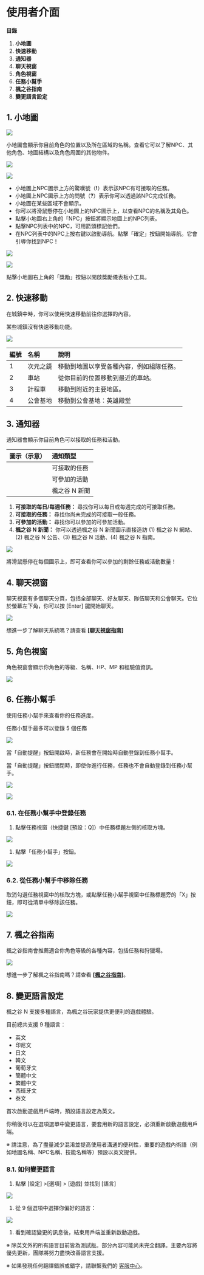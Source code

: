 # 使用者介面

**目錄**

1.  **小地圖**
2.  **快速移動**
3.  **通知器**
4.  **聊天視窗**
5.  **角色視窗**
6.  **任務小幫手**
7.  **楓之谷指南**
8.  **變更語言設定**
## 1. 小地圖

![](/images/msn-101/beginners-guide/get-started/image_1747236266135_775.png)

小地圖會顯示你目前角色的位置以及所在區域的名稱。查看它可以了解NPC、其他角色、地圖結構以及角色周圍的其他物件。

![](/images/msn-101/beginners-guide/get-started/image_1747236266135_50.png)

![](/images/msn-101/beginners-guide/get-started/image_1747236266135_511.png)

*   小地圖上NPC圖示上方的驚嘆號（**!**）表示該NPC有可接取的任務。
*   小地圖上NPC圖示上方的問號（**?**）表示你可以透過該NPC完成任務。
*   小地圖在某些區域不會顯示。
*   你可以將滑鼠懸停在小地圖上的NPC圖示上，以查看NPC的名稱及其角色。
*   點擊小地圖右上角的「NPC」按鈕將顯示地圖上的NPC列表。
*   點擊NPC列表中的NPC，可用箭頭標記他們。
*   在NPC列表中的NPC上按右鍵以啟動導航。點擊「確定」按鈕開始導航。它會引導你找到NPC！

![](/images/msn-101/beginners-guide/get-started/image_1747236266135_992.png)

![](/images/msn-101/beginners-guide/get-started/image_1747236266135_338.png)

點擊小地圖右上角的「獎勵」按鈕以開啟獎勵儀表板小工具。

## 2. 快速移動

在城鎮中時，你可以使用快速移動前往你選擇的內容。

某些城鎮沒有快速移動功能。

![](/images/msn-101/beginners-guide/get-started/image_1747236266135_265.png)

| 編號 | 名稱 | 說明 |
|:---|:---|:---|
| 1 | 次元之鏡 | 移動到地圖以享受各種內容，例如組隊任務。 |
| 2 | 車站 | 從你目前的位置移動到最近的車站。 |
| 3 | 計程車 | 移動到附近的主要地區。 |
| 4 | 公會基地 | 移動到公會基地：英雄殿堂 |

## 3. 通知器

通知器會顯示你目前角色可以接取的任務和活動。

| 圖示（示意） | 通知類型 |
|:---|:---|
|  | 可接取的任務 |
|  | 可參加的活動 |
|  | 楓之谷 N 新聞 |

1.  **可接取的每日/每週任務：** 尋找你可以每日或每週完成的可接取任務。
2.  **可接取的任務：** 尋找你尚未完成的可接取一般任務。
3.  **可參加的活動：** 尋找你可以參加的可參加活動。
4.  **楓之谷 N 新聞：** 你可以透過楓之谷 N 新聞圖示直接造訪 (1) 楓之谷 N 網站、(2) 楓之谷 N 公告、(3) 楓之谷 N 活動、(4) 楓之谷 N 指南。

![](/images/msn-101/beginners-guide/get-started/image_1747236266135_775.png)

將滑鼠懸停在每個圖示上，即可查看你可以參加的剩餘任務或活動數量！

## 4. 聊天視窗

聊天視窗有多個聊天分頁，包括全部聊天、好友聊天、隊伍聊天和公會聊天。它位於螢幕左下角，你可以按 \[Enter\] 鍵開始聊天。

![](/images/msn-101/beginners-guide/get-started/image_1747236266136_521.png)

想進一步了解聊天系統嗎？請查看 **\[**[**聊天視窗指南**](https://docs.maplestoryn.io/msn-101/beginners-guide/friends-and-guild/chat-window)**\]**

## 5. 角色視窗

角色視窗會顯示你角色的等級、名稱、HP、MP 和經驗值資訊。

![](/images/msn-101/beginners-guide/get-started/image_1747236266136_997.png)

## 6. 任務小幫手

使用任務小幫手來查看你的任務進度。

任務小幫手最多可以登錄 5 個任務

![](/images/msn-101/beginners-guide/get-started/image_1747236266136_250.png)

當「自動提醒」按鈕開啟時，新任務會在開始時自動登錄到任務小幫手。

當「自動提醒」按鈕關閉時，即使你進行任務，任務也不會自動登錄到任務小幫手。

![](/images/msn-101/beginners-guide/get-started/image_1747236266136_509.png)

![](/images/msn-101/beginners-guide/get-started/image_1747236266136_596.png)

### 6.1. 在任務小幫手中登錄任務
1.  點擊任務視窗（快捷鍵 \[預設：Q\]）中任務標題左側的核取方塊。

![](/images/msn-101/beginners-guide/get-started/image_1747236266136_249.png)

1.  點擊「任務小幫手」按鈕。

![](/images/msn-101/beginners-guide/get-started/image_1747236266136_975.png)

### 6.2. 從任務小幫手中移除任務

取消勾選任務視窗中的核取方塊，或點擊任務小幫手視窗中任務標題旁的「X」按鈕，即可從清單中移除該任務。

![](/images/msn-101/beginners-guide/get-started/image_1747236266136_241.png)

## 7. 楓之谷指南

楓之谷指南會推薦適合你角色等級的各種內容，包括任務和狩獵場。

![](/images/msn-101/beginners-guide/get-started/image_1747236266136_583.png)

想進一步了解楓之谷指南嗎？請查看 **\[**[**楓之谷指南**](/msn-101/beginners-guide/get-started/maple-guide)**\]**。

## 8. 變更語言設定

楓之谷 N 支援多種語言，為楓之谷玩家提供更便利的遊戲體驗。

目前總共支援 9 種語言：

*   英文
*   印尼文
*   日文
*   韓文
*   葡萄牙文
*   簡體中文
*   繁體中文
*   西班牙文
*   泰文

首次啟動遊戲用戶端時，預設語言設定為英文。

你稍後可以在選項選單中變更語言，要套用新的語言設定，必須重新啟動遊戲用戶端。

※ 請注意，為了盡量減少混淆並提高使用者溝通的便利性，重要的遊戲內術語（例如地圖名稱、NPC名稱、技能名稱等）預設以英文提供。

### 8.1. 如何變更語言
1.  點擊 \[設定\] >\[選項\] > \[遊戲\] 並找到 \[語言\]

![](/images/msn-101/beginners-guide/get-started/image_1747236266136_64.png)

1.  從 9 個選項中選擇你偏好的語言：

![](/images/msn-101/beginners-guide/get-started/image_1747236266136_668.png)

1.  看到確認變更的訊息後，結束用戶端並重新啟動遊戲。

※ 除英文外的所有語言目前皆為測試版。部分內容可能尚未完全翻譯。主要內容將優先更新，團隊將努力盡快改善語言支援。

※ 如果發現任何翻譯錯誤或錯字，請聯繫我們的 [客服中心](https://support.msu.io/hc/en-us)。